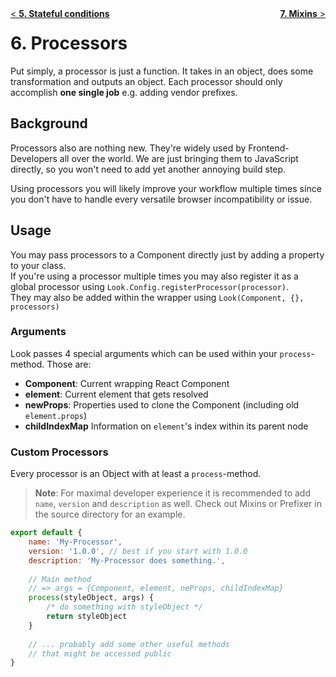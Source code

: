 <div style="float:left"><a href="StatefulConditions.md">< <b>5. Stateful conditions</b></a></div>
<div style="float:right"><a href="Mixins.md"><b>7. Mixins</b> ></a></div>

# 6. Processors

Put simply, a processor is just a function. It takes in an object, does some transformation and outputs an object. Each processor should only accomplish **one single job** e.g. adding vendor prefixes.

## Background
Processors also are nothing new. They're widely used by Frontend-Developers all over the world. We are just bringing them to JavaScript directly, so you won't need to add yet another annoying build step.

Using processors you will likely improve your workflow multiple times since you don't have to handle every versatile browser incompatibility or issue.

## Usage
You may pass processors to a Component directly just by adding a property to your class. <br>
If you're using a processor multiple times you may also register it as a global processor using `Look.Config.registerProcessor(processor)`.<br>
They may also be added within the wrapper using `Look(Component, {}, processors)`
	
### Arguments
Look passes 4 special arguments which can be used within your `process`-method. Those are:
* **Component**: Current wrapping React Component
* **element**: Current element that gets resolved
* **newProps**: Properties used to clone the Component (including old `element.props`)
* **childIndexMap** Information on `element`'s index within its parent node

### Custom Processors
Every processor is an Object with at least a `process`-method.
> **Note**: For maximal developer experience it is recommended to add `name`, `version` and `description` as well. Check out Mixins or Prefixer in the source directory for an example.

```javascript
export default {
	name: 'My-Processor',
	version: '1.0.0', // best if you start with 1.0.0
	description: 'My-Processor does something.',
	
	// Main method
	// => args = {Component, element, neProps, childIndexMap}
	process(styleObject, args) {
		/* do something with styleObject */
		return styleObject 
	}
	
	// ... probably add some other useful methods 
	// that might be accessed public
}
``` 
